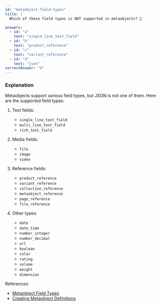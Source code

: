 ```yaml
---
id: "metaobject-field-types"
title: |
  Which of these field types is NOT supported in metaobjects? 🚫

answers:
  - id: "a"
    text: "single_line_text_field"
  - id: "b"
    text: "product_reference"
  - id: "c"
    text: "variant_reference"
  - id: "d"
    text: "json"
correctAnswer: "d"
---
```


### Explanation

Metaobjects support various field types, but JSON is not one of them. Here are the supported field types:

1. Text fields:
   - `single_line_text_field`
   - `multi_line_text_field`
   - `rich_text_field`

2. Media fields:
   - `file`
   - `image`
   - `video`

3. Reference fields:
   - `product_reference`
   - `variant_reference`
   - `collection_reference`
   - `metaobject_reference`
   - `page_reference`
   - `file_reference`

4. Other types:
   - `date`
   - `date_time`
   - `number_integer`
   - `number_decimal`
   - `url`
   - `boolean`
   - `color`
   - `rating`
   - `volume`
   - `weight`
   - `dimension`

References:
- [Metaobject Field Types](https://shopify.dev/docs/api/admin-graphql/unstable/enums/MetafieldFieldType)
- [Creating Metaobject Definitions](https://help.shopify.com/en/manual/custom-data/metaobjects/create-definitions) 